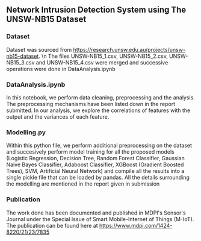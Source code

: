 ## Network Intrusion Detection System using The UNSW-NB15 Dataset

### Dataset
Dataset was sourced from https://research.unsw.edu.au/projects/unsw-nb15-dataset. \n
The files UNSW-NB15_1.csv, UNSW-NB15_2.csv, UNSW-NB15_3.csv and UNSW-NB15_4.csv were merged and successive operations were done in DataAnalysis.ipynb

### DataAnalysis.ipynb
In this notebook, we perform data cleaning, preprocessing and the analysis. The preprocessing mechanisms have been listed down in the report submitted. In our analysis, we explore the correlations of features with the output and the variances of each feature.

### Modelling.py
Within this python file, we perform additional preprocessing on the dataset and succesively perform model training for all the proposed models (Logistic Regression, Decision Tree, Random Forest Classifier, Gaussian Naive Bayes Classifier, Adaboost Classifier, XGBoost (Gradient Boosted Trees), SVM, Artificial Neural Network) and compile all the results into a single pickle file that can be loaded by pandas. All the details surrounding the modelling are mentioned in the report given in submission

### Publication
The work done has been documented and published in MDPI's Sensor's Journal under the Special Issue of Smart Mobile-Internet of Things (M-IoT).
The publication can be found here at https://www.mdpi.com/1424-8220/21/23/7835
